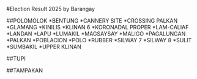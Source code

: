 #Election Result 2025 by Barangay

##POLOMOLOK
*BENTUNG
*CANNERY SITE
*CROSSING PALKAN
*GLAMANG
*KINILIS
*KLINAN 6
*KORONADAL PROPER
*LAM-CALIAF
*LANDAN
*LAPU
*LUMAKIL
*MAGSAYSAY
*MALIGO
*PAGALUNGAN
*PALKAN
*POBLACION
*POLO
*RUBBER
*SILWAY 7
*SILWAY 8
*SULIT
*SUMBAKIL
*UPPER KLINAN

##TUPI

##TAMPAKAN

